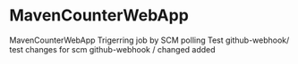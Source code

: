 # MavenCounterWebApp
MavenCounterWebApp
Trigerring job by SCM polling Test
github-webhook/
test changes for scm
github-webhook /
changed
added
